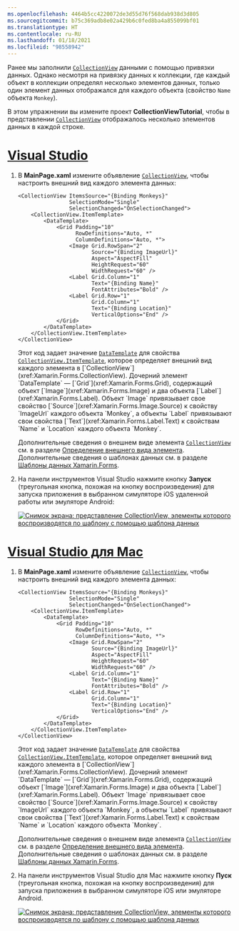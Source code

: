 ```yaml
---
ms.openlocfilehash: 4464b5cc4220072de3d55d76f568dab938d3d805
ms.sourcegitcommit: b75c369adb8e02a429b6c0fed8ba4a855099bf01
ms.translationtype: HT
ms.contentlocale: ru-RU
ms.lasthandoff: 01/18/2021
ms.locfileid: "98558942"
---
```

Ранее мы заполнили [`CollectionView`](xref:Xamarin.Forms.CollectionView) данными с помощью привязки данных. Однако несмотря на привязку данных к коллекции, где каждый объект в коллекции определял несколько элементов данных, только один элемент данных отображался для каждого объекта (свойство `Name` объекта `Monkey`).

В этом упражнении вы измените проект **CollectionViewTutorial**, чтобы в представлении [`CollectionView`](xref:Xamarin.Forms.CollectionView) отображалось несколько элементов данных в каждой строке.

# <a name="visual-studio"></a>[Visual Studio](#tab/vswin)

1. В **MainPage.xaml** измените объявление [`CollectionView`](xref:Xamarin.Forms.CollectionView), чтобы настроить внешний вид каждого элемента данных:

    ```xaml
    <CollectionView ItemsSource="{Binding Monkeys}"
                    SelectionMode="Single"
                    SelectionChanged="OnSelectionChanged">
        <CollectionView.ItemTemplate>
            <DataTemplate>
                <Grid Padding="10"
                      RowDefinitions="Auto, *"
                      ColumnDefinitions="Auto, *">
                    <Image Grid.RowSpan="2"
                           Source="{Binding ImageUrl}"
                           Aspect="AspectFill"
                           HeightRequest="60"
                           WidthRequest="60" />
                    <Label Grid.Column="1"
                           Text="{Binding Name}"
                           FontAttributes="Bold" />
                    <Label Grid.Row="1"
                           Grid.Column="1"
                           Text="{Binding Location}"
                           VerticalOptions="End" />
                </Grid>
            </DataTemplate>
        </CollectionView.ItemTemplate>
    </CollectionView>
    ```

    Этот код задает значение [`DataTemplate`](xref:Xamarin.Forms.DataTemplate) для свойства [`CollectionView.ItemTemplate`](xref:Xamarin.Forms.ItemsView`1.ItemTemplate), которое определяет внешний вид каждого элемента в [`CollectionView`](xref:Xamarin.Forms.CollectionView). Дочерний элемент `DataTemplate` — [`Grid`](xref:Xamarin.Forms.Grid), содержащий объект [`Image`](xref:Xamarin.Forms.Image) и два объекта [`Label`](xref:Xamarin.Forms.Label). Объект `Image` привязывает свое свойство [`Source`](xref:Xamarin.Forms.Image.Source) к свойству `ImageUrl` каждого объекта `Monkey`, а объекты `Label` привязывают свои свойства [`Text`](xref:Xamarin.Forms.Label.Text) к свойствам `Name` и `Location` каждого объекта `Monkey`.

    Дополнительные сведения о внешнем виде элемента [`CollectionView`](xref:Xamarin.Forms.CollectionView) см. в разделе [Определение внешнего вида элемента](~/xamarin-forms/user-interface/collectionview/populate-data.md#define-item-appearance). Дополнительные сведения о шаблонах данных см. в разделе [Шаблоны данных Xamarin.Forms](~/xamarin-forms/app-fundamentals/templates/data-templates/index.md).

1. На панели инструментов Visual Studio нажмите кнопку **Запуск** (треугольная кнопка, похожая на кнопку воспроизведения) для запуска приложения в выбранном симуляторе iOS удаленной работы или эмуляторе Android:

    [![Снимок экрана: представление CollectionView, элементы которого воспроизводятся по шаблону с помощью шаблона данных](../images/customize-item-appearance.png "Представление CollectionView, отображающее шаблонные данные")](../images/customize-item-appearance-large.png#lightbox "Представление CollectionView, отображающее шаблонные данные")

# <a name="visual-studio-for-mac"></a>[Visual Studio для Mac](#tab/vsmac)

1. В **MainPage.xaml** измените объявление [`CollectionView`](xref:Xamarin.Forms.CollectionView), чтобы настроить внешний вид каждого элемента данных:

    ```xaml
    <CollectionView ItemsSource="{Binding Monkeys}"
                    SelectionMode="Single"
                    SelectionChanged="OnSelectionChanged">
        <CollectionView.ItemTemplate>
            <DataTemplate>
                <Grid Padding="10"
                      RowDefinitions="Auto, *"
                      ColumnDefinitions="Auto, *">
                    <Image Grid.RowSpan="2"
                           Source="{Binding ImageUrl}"
                           Aspect="AspectFill"
                           HeightRequest="60"
                           WidthRequest="60" />
                    <Label Grid.Column="1"
                           Text="{Binding Name}"
                           FontAttributes="Bold" />
                    <Label Grid.Row="1"
                           Grid.Column="1"
                           Text="{Binding Location}"
                           VerticalOptions="End" />
                </Grid>
            </DataTemplate>
        </CollectionView.ItemTemplate>
    </CollectionView>
    ```

    Этот код задает значение [`DataTemplate`](xref:Xamarin.Forms.DataTemplate) для свойства [`CollectionView.ItemTemplate`](xref:Xamarin.Forms.ItemsView`1.ItemTemplate), которое определяет внешний вид каждого элемента в [`CollectionView`](xref:Xamarin.Forms.CollectionView). Дочерний элемент `DataTemplate` — [`Grid`](xref:Xamarin.Forms.Grid), содержащий объект [`Image`](xref:Xamarin.Forms.Image) и два объекта [`Label`](xref:Xamarin.Forms.Label). Объект `Image` привязывает свое свойство [`Source`](xref:Xamarin.Forms.Image.Source) к свойству `ImageUrl` каждого объекта `Monkey`, а объекты `Label` привязывают свои свойства [`Text`](xref:Xamarin.Forms.Label.Text) к свойствам `Name` и `Location` каждого объекта `Monkey`.

    Дополнительные сведения о внешнем виде элемента [`CollectionView`](xref:Xamarin.Forms.CollectionView) см. в разделе [Определение внешнего вида элемента](~/xamarin-forms/user-interface/collectionview/populate-data.md#define-item-appearance). Дополнительные сведения о шаблонах данных см. в разделе [Шаблоны данных Xamarin.Forms](~/xamarin-forms/app-fundamentals/templates/data-templates/index.md).

1. На панели инструментов Visual Studio для Mac нажмите кнопку **Пуск** (треугольная кнопка, похожая на кнопку воспроизведения) для запуска приложения в выбранном симуляторе iOS или эмуляторе Android.

    [![Снимок экрана: представление CollectionView, элементы которого воспроизводятся по шаблону с помощью шаблона данных](../images/customize-item-appearance.png "Представление CollectionView, отображающее шаблонные данные")](../images/customize-item-appearance-large.png#lightbox "Представление CollectionView, отображающее шаблонные данные")
